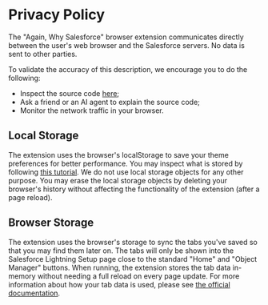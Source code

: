 # Privacy Policy
The "Again, Why Salesforce" browser extension communicates directly between the user's web browser and the Salesforce servers.
No data is sent to other parties.

To validate the accuracy of this description, we encourage you to do the following:
- Inspect the source code [here](https://www.github.com/Astisme/again-why-salesforce);
- Ask a friend or an AI agent to explain the source code;
- Monitor the network traffic in your browser.
## Local Storage
The extension uses the browser's localStorage to save your theme preferences for better performance.
You may inspect what is stored by following [this tutorial](https://developer.chrome.com/docs/devtools/storage/localstorage).
We do not use local storage objects for any other purpose.
You may erase the local storage objects by deleting your browser's history without affecting the functionality of the extension (after a page reload).

## Browser Storage
The extension uses the browser's storage to sync the tabs you've saved so that you may find them later on.
The tabs will only be shown into the Salesforce Lightning Setup page close to the standard "Home" and "Object Manager" buttons.
When running, the extension stores the tab data in-memory without needing a full reload on every page update.
For more information about how your tab data is used, please see [the official documentation](https://developer.chrome.com/docs/extensions/reference/api/storage#property-sync).


